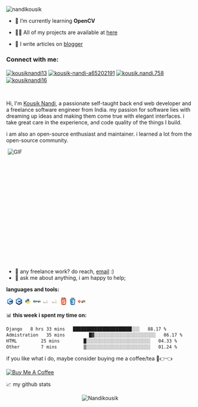 <p align="left"> <img src="https://komarev.com/ghpvc/?username=nandikousik&label=Profile%20views&color=0e75b6&style=flat" alt="nandikousik" /> </p>

- 🌱 I’m currently learning **OpenCV**

- 👨‍💻 All of my projects are available at [here](https://github.com/Nandikousik?tab=repositories)

- 📝 I write articles on [blogger](https://www.blogger.com/profile/13572862079263177233)

<h3 align="left">Connect with me:</h3>
<p align="left">
<a href="https://twitter.com/kousiknandi13" target="blank"><img align="center" src="https://raw.githubusercontent.com/rahuldkjain/github-profile-readme-generator/master/src/images/icons/Social/twitter.svg" alt="kousiknandi13" height="30" width="40" /></a>
<a href="https://linkedin.com/in/kousik-nandi-a65202191" target="blank"><img align="center" src="https://raw.githubusercontent.com/rahuldkjain/github-profile-readme-generator/master/src/images/icons/Social/linked-in-alt.svg" alt="kousik-nandi-a65202191" height="30" width="40" /></a>
<a href="https://fb.com/kousik.nandi.758" target="blank"><img align="center" src="https://raw.githubusercontent.com/rahuldkjain/github-profile-readme-generator/master/src/images/icons/Social/facebook.svg" alt="kousik.nandi.758" height="30" width="40" /></a>
<a href="https://www.hackerrank.com/kousiknandi16" target="blank"><img align="center" src="https://raw.githubusercontent.com/rahuldkjain/github-profile-readme-generator/master/src/images/icons/Social/hackerrank.svg" alt="kousiknandi16" height="30" width="40" /></a>
</p>


<br />

Hi, I'm [Kousik Nandi](https://nandikousik.github.io/Kousik-Portfolio/), a passionate self-taught back end web developer and a freelance software engineer from India. my passion for software lies with dreaming up ideas and making them come true with elegant interfaces. i take great care in the experience,  and code quality of the things I build.

i am also an open-source enthusiast and maintainer. i learned a lot from the open-source community.


  <img align="right" alt="GIF" src="https://github.com/abhisheknaiidu/abhisheknaiidu/blob/master/code.gif?raw=true" width="500" height="320" />
  
- 💼 any freelance work? do reach, [email](mailto:kousiknandi16@gmail.com) :)
- 💬 ask me about anything, i am happy to help;

**languages and tools:**  


<code><img height="20" src="https://raw.githubusercontent.com/github/explore/80688e429a7d4ef2fca1e82350fe8e3517d3494d/topics/c/c.png"></code>
<code><img height="20" src="https://raw.githubusercontent.com/github/explore/80688e429a7d4ef2fca1e82350fe8e3517d3494d/topics/cpp/cpp.png"></code>
<code><img height="20" src="https://raw.githubusercontent.com/github/explore/80688e429a7d4ef2fca1e82350fe8e3517d3494d/topics/python/python.png"></code>
<code><img height="20" src="https://raw.githubusercontent.com/github/explore/80688e429a7d4ef2fca1e82350fe8e3517d3494d/topics/django/django.png"></code>
<code><img height="20" src="https://raw.githubusercontent.com/github/explore/5c058a388828bb5fde0bcafd4bc867b5bb3f26f3/topics/mysql/mysql.png"></code>
<code><img height="20" src="https://raw.githubusercontent.com/github/explore/80688e429a7d4ef2fca1e82350fe8e3517d3494d/topics/mysql/mysql.png"></code>
<code><img height="20" src="https://raw.githubusercontent.com/github/explore/80688e429a7d4ef2fca1e82350fe8e3517d3494d/topics/html/html.png"></code>
<code><img height="20" src="https://raw.githubusercontent.com/github/explore/80688e429a7d4ef2fca1e82350fe8e3517d3494d/topics/css/css.png"></code>
<code><img height="20" src="https://raw.githubusercontent.com/github/explore/80688e429a7d4ef2fca1e82350fe8e3517d3494d/topics/git/git.png"></code>

📊 **this week i spent my time on:**
<!--START_SECTION:waka-->

```text
Django   8 hrs 33 mins   ██████████████████████░░░   88.17 %
Admistration   35 mins         █▓░░░░░░░░░░░░░░░░░░░░░░░   06.17 %
HTML         25 mins         █░░░░░░░░░░░░░░░░░░░░░░░░   04.33 %
Other        7 mins          ▒░░░░░░░░░░░░░░░░░░░░░░░░   01.24 %
```

<!--END_SECTION:waka-->

if you like what i do, maybe consider buying me a coffee/tea 🥺👉👈

<a href="https://www.buymeacoffee.com/kousiknandi" target="_blank"><img src="https://cdn.buymeacoffee.com/buttons/v2/default-red.png" alt="Buy Me A Coffee" width="150" ></a>




📈 my github stats

<p align="center"> <img src="https://github-readme-stats.vercel.app/api?username=Nandikousik&show_icons=true&theme=gotham" alt="Nandikousik" />
